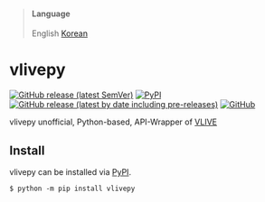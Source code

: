> #### Language
> English [Korean](README.Korean.md)

# vlivepy
[![GitHub release (latest SemVer)](https://img.shields.io/github/v/release/box-archived/vlive-py)](https://github.com/box-archived/vlive-py/releases/latest)
[![PyPI](https://img.shields.io/pypi/v/vlivepy)](https://pypi.org/project/vlivepy/)
[![GitHub release (latest by date including pre-releases)](https://img.shields.io/github/v/release/box-archived/vlive-py?include_prereleases&label=dev)](https://github.com/box-archived/vlive-py/releases/)
[![GitHub](https://img.shields.io/github/license/box-archived/vlive-py)](LICENSE)

vlivepy unofficial, Python-based, API-Wrapper of [VLIVE](https://www.vlive.tv/)

## Install
vlivepy can be installed via [PyPI](https://pypi.org/project/vlivepy/).
```console
$ python -m pip install vlivepy
```
